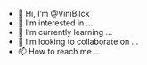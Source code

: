 - 👋 Hi, I’m @ViniBilck
- 👀 I’m interested in ...
- 🌱 I’m currently learning ...
- 💞️ I’m looking to collaborate on ...
- 📫 How to reach me ...

<!---
ViniBilck/ViniBilck is a ✨ special ✨ repository because its `README.md` (this file) appears on your GitHub profile.
You can click the Preview link to take a look at your changes.
--->
